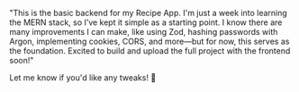 "This is the basic backend for my Recipe App. I'm just a week into learning the MERN stack, so I’ve kept it simple as a starting point. I know there are many improvements I can make, like using Zod, hashing passwords with Argon, implementing cookies, CORS, and more—but for now, this serves as the foundation. Excited to build and upload the full project with the frontend soon!"

Let me know if you'd like any tweaks! 🚀
